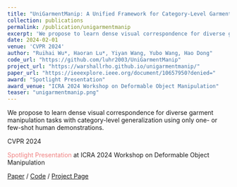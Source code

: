 ```yaml
---
title: "UniGarmentManip: A Unified Framework for Category-Level Garment Manipulation via Dense Visual Correspondence"
collection: publications
permalink: /publication/unigarmentmanip
excerpt: 'We propose to learn dense visual correspondence for diverse garment manipulation tasks with category-level generalization using only one- or few-shot human demonstrations. '
date: 2024-02-01
venue: 'CVPR 2024'
author: "Ruihai Wu*, Haoran Lu*, Yiyan Wang, Yubo Wang, Hao Dong"
code_url: "https://github.com/luhr2003/UniGarmentManip"
project_url: "https://warshallrho.github.io/unigarmentmanip/"
paper_url: "https://ieeexplore.ieee.org/document/10657950?denied="
award: "Spotlight Presentation"
award_venue: "ICRA 2024 Workshop on Deformable Object Manipulation"
teaser: "unigarmentmanip.png"
---
```

<style>
    .light-red {
        color: lightcoral; /* 浅红色的一种 */
    }
</style>

We propose to learn dense visual correspondence for diverse garment manipulation tasks with category-level generalization using only one- or few-shot human demonstrations. 

CVPR 2024 

<span class="light-red"> Spotlight Presentation</span> at ICRA 2024 Workshop on Deformable Object Manipulation

[Paper](https://ieeexplore.ieee.org/document/10657950/?denied=) / [Code](https://github.com/luhr2003/UniGarmentManip) / [Project Page](https://warshallrho.github.io/unigarmentmanip/)

